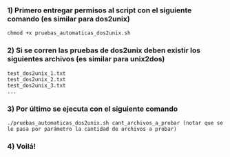 
### 1) Primero entregar permisos al script con el siguiente comando (es similar para dos2unix)
    chmod +x pruebas_automaticas_dos2unix.sh

### 2) Si se corren las pruebas de dos2unix deben existir los siguientes archivos (es similar para unix2dos)

    test_dos2unix_1.txt 
    test_dos2unix_2.txt
    test_dos2unix_3.txt
    ...
 
### 3) Por último se ejecuta con el siguiente comando
    ./pruebas_automaticas_dos2unix.sh cant_archivos_a_probar (notar que se le pasa por parámetro la cantidad de archivos a probar)
    
    
### 4) Voilá!
    

